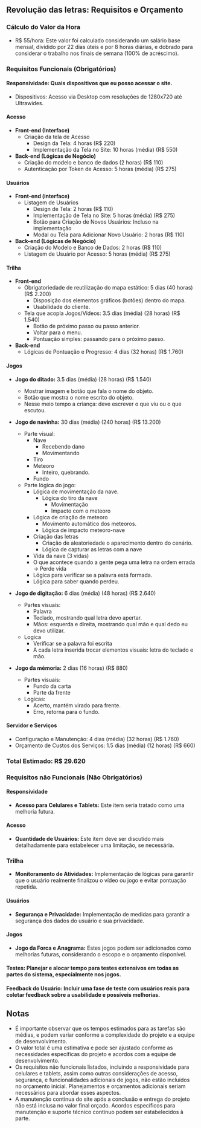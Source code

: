## Revolução das letras: Requisitos e Orçamento

### Cálculo do Valor da Hora

- R$ 55/hora: Este valor foi calculado considerando um salário base mensal, dividido por 22 dias úteis e por 8 horas diárias, e dobrado para considerar o trabalho nos finais de semana (100% de acréscimo).

### Requisitos Funcionais (Obrigatórios)

#### Responsividade: Quais dispositivos que eu posso acessar o site.

- Dispositivos: Acesso via Desktop com resoluções de 1280x720 até Ultrawides.

#### Acesso

- **Front-end (Interface)**
    - Criação da tela de Acesso
        - Design da Tela: 4 horas (R$ 220)
        - Implementação da Tela no Site: 10 horas (média) (R$ 550)
- **Back-end (Lógicas de Negócio)**
    - Criação do modelo e banco de dados (2 horas) (R$ 110)
    - Autenticação por Token de Acesso: 5 horas (média) (R$ 275)

#### Usuários

- **Front-end (interface)**
    - Listagem de Usuários
        - Design de Tela: 2 horas (R$ 110)
        - Implementação de Tela no Site: 5 horas (média) (R$ 275)
        - Botão para Criação de Novos Usuários: Incluso na implementação
        - Modal ou Tela para Adicionar Novo Usuário: 2 horas (R$ 110)
- **Back-end (Lógicas de Negócio)**
    - Criação do Modelo e Banco de Dados: 2 horas (R$ 110)
    - Listagem de Usuário por Acesso: 5 horas (média) (R$ 275)

#### Trilha

- **Front-end**
    - Obrigatoriedade de reutilização do mapa estático: 5 dias (40 horas) (R$ 2.200)
        - Disposição dos elementos gráficos (botões) dentro do mapa.
        - Usabilidade do cliente.
    - Tela que acopla Jogos/Vídeos: 3.5 dias (média) (28 horas) (R$ 1.540)
        - Botão de próximo passo ou passo anterior.
        - Voltar para o menu.
        - Pontuação simples: passando para o próximo passo.
- **Back-end**
    - Lógicas de Pontuação e Progresso: 4 dias (32 horas) (R$ 1.760)
        
#### Jogos

- **Jogo do ditado:** 3.5 dias (média) (28 horas) (R$ 1.540)
    - Mostrar imagem e botão que fala o nome do objeto.
    - Botão que mostra o nome escrito do objeto. 
    - Nesse meio tempo a criança: deve escrever o que viu ou o que escutou.
- **Jogo de navinha:** 30 dias (média) (240 horas) (R$ 13.200)
    - Parte visual:
        - Nave
            - Recebendo dano
            - Movimentando
        - Tiro
        - Meteoro
            - Inteiro, quebrando.
        - Fundo
    - Parte lógica do jogo:
        - Lógica de movimentação da nave.
            - Lógica do tiro da nave
                - Movimentação
                - Impacto com o meteoro
        - Lógica de criação de meteoro
            - Movimento automático dos meteoros.
            - Lógica de impacto meteoro-nave
        - Criação das letras
            - Criação de aleatoriedade o aparecimento dentro do cenário.
            - Lógica de capturar as letras com a nave
        - Vida da nave (3 vidas)
        - O que acontece quando a gente pega uma letra na ordem errada -> Perde vida
        - Lógica para verificar se a palavra está formada.
        - Lógica para saber quando perdeu.   

- **Jogo de digitação:** 6 dias (média) (48 horas) (R$ 2.640)
    - Partes visuais:
        - Palavra
        - Teclado, mostrando qual letra devo apertar.
        - Mãos: esquerda e direita, mostrando qual mão e qual dedo eu devo utilizar.   
    - Logica
        - Verificar se a palavra foi escrita
        - A cada letra inserida trocar elementos visuais: letra do teclado e mão.
    
- **Jogo da mémoria:** 2 dias (16 horas) (R$ 880)
    - Partes visuais: 
        - Fundo da carta
        - Parte da frente
    - Logicas:
        - Acerto, mantém virado para frente.
        - Erro, retorna para o fundo.


#### Servidor e Serviços

- Configuração e Manutenção: 4 dias (média) (32 horas) (R$ 1.760)
- Orçamento de Custos dos Serviços: 1.5 dias (média) (12 horas) (R$ 660)

### Total Estimado: R$ 29.620

### Requisitos não Funcionais (Não Obrigatórios)

#### Responsividade

- **Acesso para Celulares e Tablets:** Este item seria tratado como uma melhoria futura.

#### Acesso

- **Quantidade de Usuários:** Este item deve ser discutido mais detalhadamente para estabelecer uma limitação, se necessária.

### Trilha

- **Monitoramento de Atividades:** Implementação de lógicas para garantir que o usuário realmente finalizou o vídeo ou jogo e evitar pontuação repetida.

#### Usuários

- **Segurança e Privacidade:** Implementação de medidas para garantir a segurança dos dados do usuário e sua privacidade.

#### Jogos

- **Jogo da Forca e Anagrama:** Estes jogos podem ser adicionados como melhorias futuras, considerando o escopo e o orçamento disponível.

#### Testes: Planejar e alocar tempo para testes extensivos em todas as partes do sistema, especialmente nos jogos.

#### Feedback do Usuário: Incluir uma fase de teste com usuários reais para coletar feedback sobre a usabilidade e possíveis melhorias.


## Notas
- É importante observar que os tempos estimados para as tarefas são médias, e podem variar conforme a complexidade do projeto e a equipe de desenvolvimento.
- O valor total é uma estimativa e pode ser ajustado conforme as necessidades específicas do projeto e acordos com a equipe de desenvolvimento.
- Os requisitos não funcionais listados, incluindo a responsividade para celulares e tablets, assim como outras considerações de acesso, segurança, e funcionalidades adicionais de jogos, não estão incluídos no orçamento inicial. Planejamentos e orçamentos adicionais seriam necessários para abordar esses aspectos.
- A manutenção contínua do site após a conclusão e entrega do projeto não está inclusa no valor final orçado. Acordos específicos para manutenção e suporte técnico contínuo podem ser estabelecidos à parte.